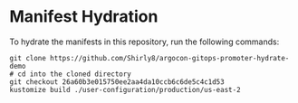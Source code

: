 # Manifest Hydration

To hydrate the manifests in this repository, run the following commands:

```shell
git clone https://github.com/Shirly8/argocon-gitops-promoter-hydrate-demo
# cd into the cloned directory
git checkout 26a60b3e015750ee2aa4da10ccb6c6de5c4c1d53
kustomize build ./user-configuration/production/us-east-2
```
